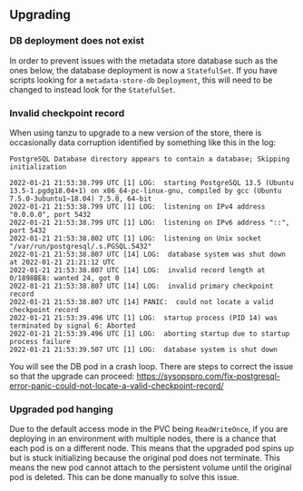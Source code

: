 ## Upgrading

### DB deployment does not exist

In order to prevent issues with the metadata store database such as the ones below, the database deployment is now a `StatefulSet`.
If you have scripts looking for a `metadata-store-db` `Deployment`, this will need to be changed to instead look for the `StatefulSet`.

### Invalid checkpoint record
When using tanzu to upgrade to a new version of the store, there is occasionally data corruption identified by something like this in the log:

```
PostgreSQL Database directory appears to contain a database; Skipping initialization

2022-01-21 21:53:38.799 UTC [1] LOG:  starting PostgreSQL 13.5 (Ubuntu 13.5-1.pgdg18.04+1) on x86_64-pc-linux-gnu, compiled by gcc (Ubuntu 7.5.0-3ubuntu1~18.04) 7.5.0, 64-bit
2022-01-21 21:53:38.799 UTC [1] LOG:  listening on IPv4 address "0.0.0.0", port 5432
2022-01-21 21:53:38.799 UTC [1] LOG:  listening on IPv6 address "::", port 5432
2022-01-21 21:53:38.802 UTC [1] LOG:  listening on Unix socket "/var/run/postgresql/.s.PGSQL.5432"
2022-01-21 21:53:38.807 UTC [14] LOG:  database system was shut down at 2022-01-21 21:21:12 UTC
2022-01-21 21:53:38.807 UTC [14] LOG:  invalid record length at 0/1898BE8: wanted 24, got 0
2022-01-21 21:53:38.807 UTC [14] LOG:  invalid primary checkpoint record
2022-01-21 21:53:38.807 UTC [14] PANIC:  could not locate a valid checkpoint record
2022-01-21 21:53:39.496 UTC [1] LOG:  startup process (PID 14) was terminated by signal 6: Aborted
2022-01-21 21:53:39.496 UTC [1] LOG:  aborting startup due to startup process failure
2022-01-21 21:53:39.507 UTC [1] LOG:  database system is shut down
```

You will see the DB pod in a crash loop. There are steps to correct the issue so that the upgrade can proceed: https://sysopspro.com/fix-postgresql-error-panic-could-not-locate-a-valid-checkpoint-record/


### Upgraded pod hanging

Due to the default access mode in the PVC being `ReadWriteOnce`, if you are deploying in an environment with multiple nodes,
there is a chance that each pod is on a different node. This means that the upgraded pod spins up but is stuck initializing
because the original pod does not terminate. This means the new pod cannot attach to the persistent volume until the original
pod is deleted. This can be done manually to solve this issue.
